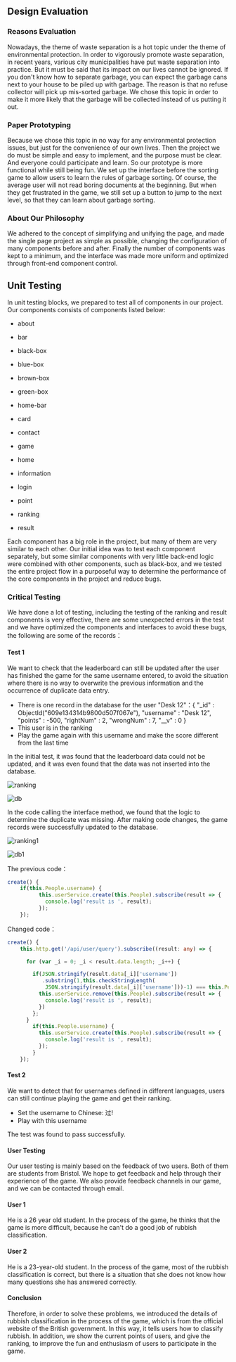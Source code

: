 ## Design Evaluation

### Reasons Evaluation

Nowadays, the theme of waste separation is a hot topic under the theme of environmental protection. In order to vigorously promote waste separation, in recent years, various city municipalities have put waste separation into practice. But it must be said that its impact on our lives cannot be ignored. If you don't know how to separate garbage, you can expect the garbage cans next to your house to be piled up with garbage. The reason is that no refuse collector will pick up mis-sorted garbage. We chose this topic in order to make it more likely that the garbage will be collected instead of us putting it out.



### Paper Prototyping

Because we chose this topic in no way for any environmental protection issues, but just for the convenience of our own lives. Then the project we do must be simple and easy to implement, and the purpose must be clear. And everyone could participate and learn. So our prototype is more functional while still being fun. We set up the interface before the sorting game to allow users to learn the rules of garbage sorting. Of course, the average user will not read boring documents at the beginning. But when they get frustrated in the game, we still set up a button to jump to the next level, so that they can learn about garbage sorting.



### About Our Philosophy 

We adhered to the concept of simplifying and unifying the page, and made the single page project as simple as possible, changing the configuration of many components before and after. Finally the number of components was kept to a minimum, and the interface was made more uniform and optimized through front-end component control.


## Unit Testing



In unit testing blocks, we prepared to test all of components in our project. Our components consists of components listed below: 

- about

- bar

- black-box

- blue-box

- brown-box

- green-box

- home-bar 

- card

- contact

- game

- home

- information 

- login

- point

- ranking

- result

  

Each component has a big role in the project, but many of them are very similar to each other. Our initial idea was to test each component separately, but some similar components with very little back-end logic were combined with other components, such as black-box, and we tested the entire project flow in a purposeful way to determine the performance of the core components in the project and reduce bugs.



### Critical Testing

We have done a lot of testing, including the testing of the ranking and result components is very effective, there are some unexpected errors in the test and we have optimized the components and interfaces to avoid these bugs, the following are some of the records：

#### Test 1

We want to check that the leaderboard can still be updated after the user has finished the game for the same username entered, to avoid the situation where there is no way to overwrite the previous information and the occurrence of duplicate data entry.

- There is one record in the database for the user "Desk 12"：{ "_id" : ObjectId("609e134314b9800d507f067e"), "username" : "Desk 12", "points" : -500, "rightNum" : 2, "wrongNum" : 7, "__v" : 0 }
- This user is in the ranking
- Play the game again with this username and make the score different from the last time



In the initial test, it was found that the leaderboard data could not be updated, and it was even found that the data was not inserted into the database. 

![ranking](../img/ranking.jpg)

![db](../img/db.png)



In the code calling the interface method, we found that the logic to determine the duplicate was missing. After making code changes, the game records were successfully updated to the database.



![ranking1](../img/ranking1.png)

![db1](../img/db1.png)



The previous code：



```ts
create() {
    if(this.People.username) {
          this.userService.create(this.People).subscribe(result => {
            console.log('result is ', result);
          });
    });
```



Changed code：



```ts
create() {
    this.http.get('/api/user/query').subscribe((result: any) => {

      for (var _i = 0; _i < result.data.length; _i++) {

        if(JSON.stringify(result.data[_i]['username'])
           .substring(1,this.checkStringLength(
            JSON.stringify(result.data[_i]['username']))-1) === this.People.username){
          this.userService.remove(this.People).subscribe(result => {
            console.log('result is ', result);
          })
        };
      }
        if(this.People.username) {
          this.userService.create(this.People).subscribe(result => {
            console.log('result is ', result);
          });
        } 
    });
```





#### Test 2

We want to detect that for usernames defined in different languages, users can still continue playing the game and get their ranking.

- Set the username to Chinese:  过!
- Play with this username

The test was found to pass successfully.

#### User Testing

Our user testing is mainly based on the feedback of two users. Both of them are students from Bristol. We hope to get feedback and help through their experience of the game. We also provide feedback channels in our game, and we can be contacted through email.

#### User 1 
He is a 26 year old student. In the process of the game, he thinks that the game is more difficult, because he can't do a good job of rubbish classification.
#### User 2
He is a 23-year-old student. In the process of the game, most of the rubbish classification is correct, but there is a situation that she does not know how many questions she has answered correctly.
#### Conclusion
Therefore, in order to solve these problems, we introduced the details of rubbish classification in the process of the game, which is from the official website of the British government. In this way, it tells users how to classify rubbish. In addition, we show the current points of users, and give the ranking, to improve the fun and enthusiasm of users to participate in the game.
